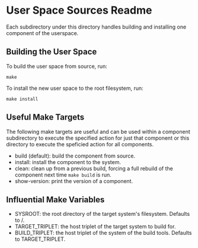 User Space Sources Readme
=========================

Each subdirectory under this directory handles building and installing one
component of the userspace.

Building the User Space
-----------------------
To build the user space from source, run:

    make

To install the new user space to the root filesystem, run:

    make install

Useful Make Targets
-------------------
The following make targets are useful and can be used within a component
subdirectory to execute the specified action for just that component or this
directory to execute the speficied action for all components.

* build (default): build the component from source.
* install: install the component to the system.
* clean: clean up from a previous build, forcing a full rebuild of the
  component next time `make build` is run.
* show-version: print the version of a component.

Influential Make Variables
--------------------------
* SYSROOT: the root directory of the target system's filesystem. Defaults to /.
* TARGET_TRIPLET: the host triplet of the target system to build for.
* BUILD_TRIPLET: the host triplet of the system of the build tools. Defaults to
  TARGET_TRIPLET.

